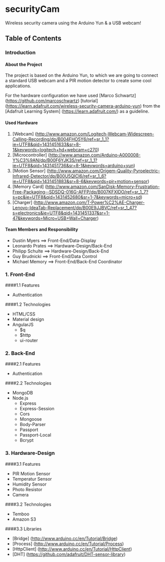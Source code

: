 # securityCam
Wireless security camera using the Arduino Yun &amp; a USB webcam!

## Table of Contents
  
### Introduction
  
#### About the Project

The project is based on the Arduino Yun, to which we are going to connect a standard USB webcam and a PIR motion detector to create some cool applications.


For the hardware configuration we have used [Marco Schwartz] (https://github.com/marcoschwartz) [tutorial] (https://learn.adafruit.com/wireless-security-camera-arduino-yun) from the [Adafruit Learning System] (https://learn.adafruit.com/) as a guideline.

      
#### Used Hardware
1. [Webcam] (http://www.amazon.com/Logitech-Webcam-Widescreen-Calling-Recording/dp/B004FHO5Y6/ref=sr_1_1?ie=UTF8&qid=1431451633&sr=8-1&keywords=logitech+hd+webcam+c270)
2. [Microcontroller] (http://www.amazon.com/Arduino-A000008-Y%C3%9AN/dp/B00F6YJK3S/ref=sr_1_1?ie=UTF8&qid=1431451736&sr=8-1&keywords=arduino+yun)
3. [Motion Sensor] (http://www.amazon.com/Origem-Quality-Pyroelectric-Infrared-Detector/dp/B00U5QICI6/ref=sr_1_6?ie=UTF8&qid=1431451883&sr=8-6&keywords=pir+motion+sensor)
4. [Memory Card] (http://www.amazon.com/SanDisk-Memory-Frustration-Free-Packaging--SDSDQ-016G-AFFP/dp/B007KFXIDO/ref=sr_1_7?s=pc&ie=UTF8&qid=1431452680&sr=1-7&keywords=micro+sd)
5. [Charger] (http://www.amazon.com/T-Power%C2%AE-Charger-Lenovo-IdeaTab-Replacement/dp/B00E9JJBVC/ref=sr_1_47?s=electronics&ie=UTF8&qid=1431451337&sr=1-47&keywords=Micro+USB+Wall+Charger)
      
#### Team Members and Responsibility
* Dustin Myers      ==>   Front-End/Data-Display
* Leonardo Prates   ==>   Hardware-Design/Back-End
* Philipp Schulte   ==>   Hardware-Design/Back-End
* Guy Brudnicki     ==>   Front-End/Data Control
* Michael Memory    ==>   Front-End/Back-End Coordinator

### 1. Front-End
####1.1 Features
  * Authentication
  
####1.2 Technologies
  * HTML/CSS
  * Material design
  * AngularJS
    * $q
    * $http
    * ui-router

### 2. Back-End
####2.1 Features
  * Authentication

####2.2 Technologies
  * MongoDB
  * Node.js
    * Express
    * Express-Session
    * Cors
    * Mongoose
    * Body-Parser
    * Passport
    * Passport-Local
    * Bcrypt
  
### 3. Hardware-Design
####3.1 Features
  * PIR Motion Sensor
  * Temperatur Sensor
  * Humidity Sensor
  * Photo Resistor
  * Camera

####3.2 Technologies
  * Temboo
  * Amazon S3

####3.3 Libraries
  * [Bridge] (http://www.arduino.cc/en/Tutorial/Bridge)
  * [Process] (http://www.arduino.cc/en/Tutorial/Process)
  * [HttpClient] (http://www.arduino.cc/en/Tutorial/HttpClient)
  * [DHT] (https://github.com/adafruit/DHT-sensor-library)